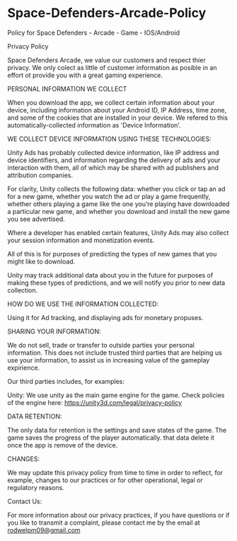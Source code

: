 # Space-Defenders-Arcade-Policy
Policy for Space Defenders - Arcade - Game - IOS/Android

Privacy Policy

Space Defenders Arcade, we value our customers and respect thier privacy. We only colect as little of customer information as posible in an effort ot provide you with a great gaming experience.

PERSONAL INFORMATION WE COLLECT

When you download the app, we collect certain information about your device, including information about your Android ID, IP Address, time zone, and some of the cookies that are installed in your device. We refered to this automatically-collected information as 'Device Information'.

WE COLLECT DEVICE INFORMATION USING THESE TECHNOLOGIES:

Unity Ads has probably collected device information, like IP address and device identifiers, and information regarding the delivery of ads and your interaction with them, all of which may be shared with ad publishers and attribution companies.

For clarity, Unity collects the following data: whether you click or tap an ad for a new game, whether you watch the ad or play a game frequently, whether others playing a game like the one you’re playing have downloaded a particular new game, and whether you download and install the new game you see advertised.

Where a developer has enabled certain features, Unity Ads may also collect your session information and monetization events.

All of this is for purposes of predicting the types of new games that you might like to download.

Unity may track additional data about you in the future for purposes of making these types of predictions, and we will notify you prior to new data collection.

HOW DO WE USE THE INFORMATION COLLECTED:

Using it for Ad tracking, and displaying ads for monetary propuses.

SHARING YOUR INFORMATION:

We do not sell, trade or transfer to outside parties your personal information. This does not include trusted third parties that are helping us use your information, to assist us in increasing value of the gameplay expirience.

Our third parties includes, for examples:

Unity: We use unity as the main game engine for the game. Check policies of the engine here: https://unity3d.com/legal/privacy-policy

DATA RETENTION:

The only data for retention is the settings and save states of the game. The game saves the progress of the player automatically. that data delete it once the app is remove of the device.

CHANGES:

We may update this privacy policy from time to time in order to reflect, for example, changes to our practices or for other operational, legal or regulatory reasons.

Contact Us:

For more information about our privacy practices, if you have questions or if you like to transmit a complaint, please contact me by the email at rodwelpm09@gmail.com
